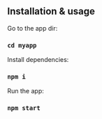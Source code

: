 ## Installation & usage

Go to the app dir:
### `cd myapp`

Install dependencies:

### `npm i`

Run the app:

### `npm start`

